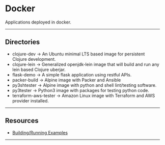 # Docker

Applications deployed in docker.

----

## Directories

* clojure-dev -> An Ubuntu minimal LTS based image for persistent Clojure development.
* clojure-lein -> Generalized openjdk-lein image that will build and run any lein based Clojure uberjar.
* flask-demo -> A simple flask application using restful APIs.
* packer-build -> Alpine image with Packer and Ansible
* py3shtester -> Alpine image with python and shell lint/testing software.
* py3tester -> Python3 image with packages for testing python code.
* terraform-aws-tester -> Amazon Linux image with Terraform and AWS provider installed.

----

## Resources

* [Building/Running Examples](https://gist.github.com/wdhowe/fd58191bfc81f5eeca854201f24624ec)

----
